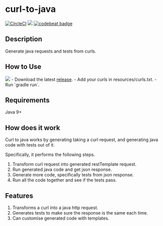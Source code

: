# curl-to-java
[![CircleCI](https://circleci.com/gh/earv1/curl-to-java.svg?style=svg)](https://circleci.com/gh/earv1/curl-to-java)&nbsp;<a href="https://codeclimate.com/github/just1689/curl-to-java/maintainability"><img src="https://api.codeclimate.com/v1/badges/0189ac942dad13f3d7e8/maintainability" /></a>&nbsp;<a href="https://codebeat.co/projects/github-com-just1689-curl-to-java-master"><img alt="codebeat badge" src="https://codebeat.co/badges/b2f364cf-38f1-4fcd-bef0-6c403efc07dc" /></a>
<br />

## Description
Generate java requests and tests from curls.

## How to Use
<img src="https://img.shields.io/github/v/release/earv1/curl-to-java.svg" />
- Download the latest <a href="https://github.com/earv1/curl-to-java/releases">release</a>.
- Add your curls in resources/curls.txt.
- Run `gradle run`.

## Requirements
Java 9+

## How does it work
Curl to java works by generating taking a curl request, and generating java code with tests out of it.

Specifically, it performs the following steps.
1. Transform curl request into generated restTemplate request.
2. Run generated java code and get json response.
3. Generate more code, specifically tests from json response.
4. Run all the code together and see if the tests pass.

## Features
1. Transforms a curl into a java http request.
2. Generates tests to make sure the response is the same each time.
3. Can customise generated code with templates.
